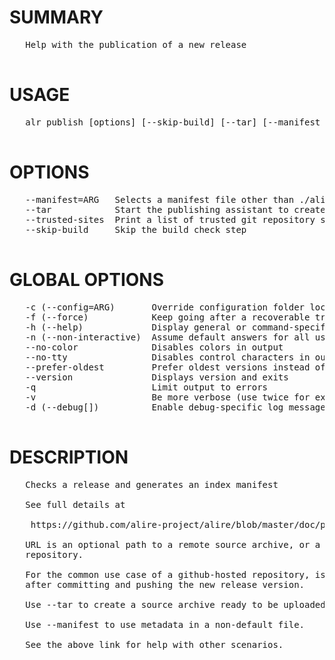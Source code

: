 # SUMMARY
<pre>
   Help with the publication of a new release

</pre>
# USAGE
<pre>
   alr publish [options] [--skip-build] [--tar] [--manifest &lt;file&gt;] [<URL> [commit]]]

</pre>
# OPTIONS
<pre>
   --manifest=ARG   Selects a manifest file other than ./alire.toml                                 
   --tar            Start the publishing assistant to create a source archive from a local directory
   --trusted-sites  Print a list of trusted git repository sites                                    
   --skip-build     Skip the build check step                                                       

</pre>
# GLOBAL OPTIONS
<pre>
   -c (--config=ARG)       Override configuration folder location                              
   -f (--force)            Keep going after a recoverable troublesome situation                
   -h (--help)             Display general or command-specific help                            
   -n (--non-interactive)  Assume default answers for all user prompts                         
   --no-color              Disables colors in output                                           
   --no-tty                Disables control characters in output                               
   --prefer-oldest         Prefer oldest versions instead of newest when resolving dependencies
   --version               Displays version and exits                                          
   -q                      Limit output to errors                                              
   -v                      Be more verbose (use twice for extra detail)                        
   -d (--debug[])          Enable debug-specific log messages                                  

</pre>
# DESCRIPTION
<pre>
   Checks a release and generates an index manifest

   See full details at

    https://github.com/alire-project/alire/blob/master/doc/publishing.md

   URL is an optional path to a remote source archive, or a local or remote git 
   repository.

   For the common use case of a github-hosted repository, issue `alr publish` 
   after committing and pushing the new release version.

   Use --tar to create a source archive ready to be uploaded.

   Use --manifest to use metadata in a non-default file.

   See the above link for help with other scenarios.
</pre>

